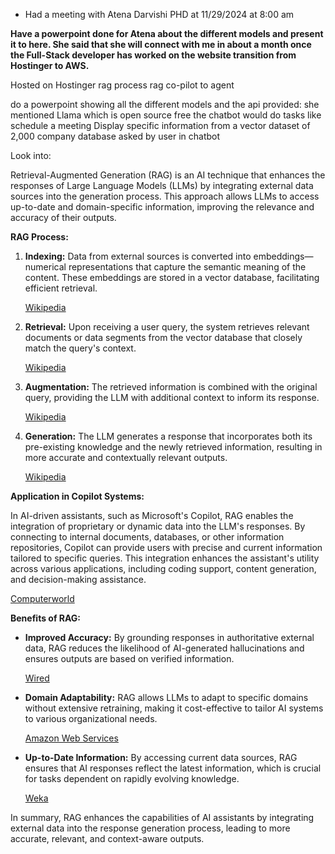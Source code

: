 * Had a meeting with Atena Darvishi PHD at 11/29/2024 at 8:00 am 

**Have a powerpoint done for Atena about the different models and present it to here. She said that she will connect with me in about a month once the Full-Stack developer has worked on the website transition from Hostinger to AWS.**

Hosted on Hostinger
rag process 
rag co-pilot
to agent 

do a powerpoint showing all the different models and the api provided: she mentioned Llama which is open source free
the chatbot would do tasks like schedule a meeting
Display specific information from a vector dataset of 2,000 company database asked by user in chatbot

Look into:

Retrieval-Augmented Generation (RAG) is an AI technique that enhances the responses of Large Language Models (LLMs) by integrating external data sources into the generation process. This approach allows LLMs to access up-to-date and domain-specific information, improving the relevance and accuracy of their outputs.

**RAG Process:**

1. **Indexing:** Data from external sources is converted into embeddings—numerical representations that capture the semantic meaning of the content. These embeddings are stored in a vector database, facilitating efficient retrieval.
    
    [Wikipedia](https://en.wikipedia.org/wiki/Retrieval-augmented_generation?utm_source=chatgpt.com)
    
2. **Retrieval:** Upon receiving a user query, the system retrieves relevant documents or data segments from the vector database that closely match the query's context.
    
    [Wikipedia](https://en.wikipedia.org/wiki/Retrieval-augmented_generation?utm_source=chatgpt.com)
    
3. **Augmentation:** The retrieved information is combined with the original query, providing the LLM with additional context to inform its response.
    
    [Wikipedia](https://en.wikipedia.org/wiki/Retrieval-augmented_generation?utm_source=chatgpt.com)
    
4. **Generation:** The LLM generates a response that incorporates both its pre-existing knowledge and the newly retrieved information, resulting in more accurate and contextually relevant outputs.
    
    [Wikipedia](https://en.wikipedia.org/wiki/Retrieval-augmented_generation?utm_source=chatgpt.com)
    

**Application in Copilot Systems:**

In AI-driven assistants, such as Microsoft's Copilot, RAG enables the integration of proprietary or dynamic data into the LLM's responses. By connecting to internal documents, databases, or other information repositories, Copilot can provide users with precise and current information tailored to specific queries. This integration enhances the assistant's utility across various applications, including coding support, content generation, and decision-making assistance.

[Computerworld](https://www.computerworld.com/article/3609571/microsoft-upgrades-copilot-studio-agent-builder-tools.html?utm_source=chatgpt.com)

**Benefits of RAG:**

- **Improved Accuracy:** By grounding responses in authoritative external data, RAG reduces the likelihood of AI-generated hallucinations and ensures outputs are based on verified information.
    
    [Wired](https://www.wired.com/story/reduce-ai-hallucinations-with-rag?utm_source=chatgpt.com)
    
- **Domain Adaptability:** RAG allows LLMs to adapt to specific domains without extensive retraining, making it cost-effective to tailor AI systems to various organizational needs.
    
    [Amazon Web Services](https://aws.amazon.com/what-is/retrieval-augmented-generation/?utm_source=chatgpt.com)
    
- **Up-to-Date Information:** By accessing current data sources, RAG ensures that AI responses reflect the latest information, which is crucial for tasks dependent on rapidly evolving knowledge.
    
    [Weka](https://www.weka.io/learn/guide/ai-ml/retrieval-augmented-generation/?utm_source=chatgpt.com)
    

In summary, RAG enhances the capabilities of AI assistants by integrating external data into the response generation process, leading to more accurate, relevant, and context-aware outputs.

